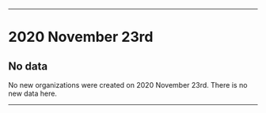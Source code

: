 
***

# 2020 November 23rd

## No data

No new organizations were created on 2020 November 23rd. There is no new data here.

***
